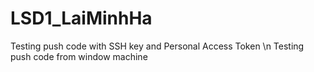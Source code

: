 # LSD1_LaiMinhHa
Testing push code with SSH key and Personal Access Token \n
Testing push code from window machine